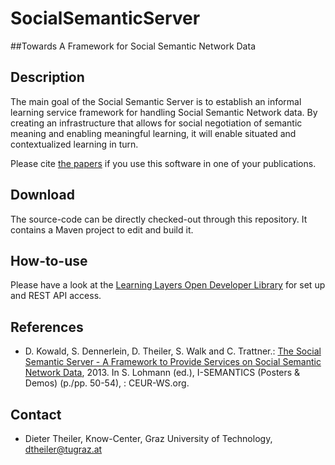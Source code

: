 SocialSemanticServer
====================
##Towards A Framework for Social Semantic Network Data

## Description
The main goal of the Social Semantic Server is to establish an informal learning service framework for handling Social Semantic Network data. 
By creating an infrastructure that allows for social negotiation of semantic meaning and enabling meaningful learning, it will enable situated and contextualized learning in turn.

Please cite [the papers](https://github.com/learning-layers/SocialSemanticServer#references) if you use this software in one of your publications.

## Download
The source-code can be directly checked-out through this repository. It contains a Maven project to edit and build it.

## How-to-use
Please have a look at the [Learning Layers Open Developer Library](http://developer.learning-layers.eu/documentation/social-semantic-server/) for set up and REST API access.

## References
* D. Kowald, S. Dennerlein, D. Theiler, S. Walk and C. Trattner.: [The Social Semantic Server - A Framework to Provide Services on Social Semantic Network Data](http://ceur-ws.org/Vol-1026/paper11.pdf), 2013. In S. Lohmann (ed.), I-SEMANTICS (Posters & Demos) (p./pp. 50-54), : CEUR-WS.org.

## Contact
* Dieter Theiler, Know-Center, Graz University of Technology, dtheiler@tugraz.at